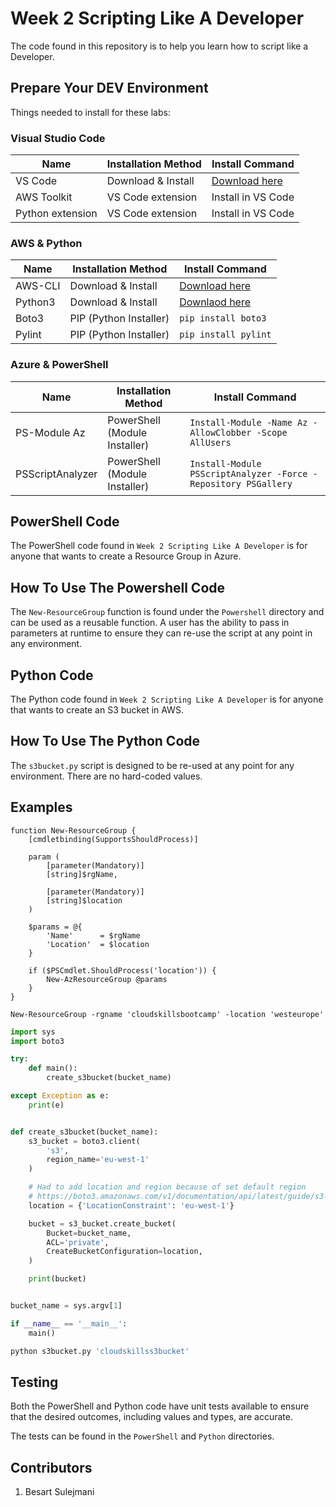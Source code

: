 # Week 2 Scripting Like A Developer

The code found in this repository is to help you learn how to script like a Developer.

## Prepare Your DEV Environment

Things needed to install for these labs:

### Visual Studio Code
| Name              | Installation Method    | Install Command                                    |
| ------------------| -----------------------| ---------------------------------------------------|
| VS Code           | Download & Install     | [Download here](https://code.visualstudio.com/)    |
| AWS Toolkit       | VS Code extension      | Install in VS Code                                 |
| Python extension  | VS Code extension      | Install in VS Code                                 |


### AWS & Python

| Name    | Installation Method    | Install Command                                    |
| ------- | ---------------------- | ---------------------------------------------------|
| AWS-CLI | Download & Install     | [Download here](https://aws.amazon.com/cli/)       |
| Python3 | Download & Install     | [Downlaod here](https://www.python.org/downloads/) |
| Boto3   | PIP (Python Installer) | `pip install boto3`                                |
| Pylint  | PIP (Python Installer) | `pip install pylint`                               |

### Azure & PowerShell

| Name                     | Installation Method           | Install Command                                                |
| ------------------------ | ----------------------------- | -------------------------------------------------------------- |
| PS-Module Az             | PowerShell (Module Installer) | `Install-Module -Name Az -AllowClobber -Scope AllUsers`        |
| PSScriptAnalyzer         | PowerShell (Module Installer) | `Install-Module PSScriptAnalyzer -Force -Repository PSGallery` |

## PowerShell Code

The PowerShell code found in `Week 2 Scripting Like A Developer` is for anyone that wants to create a Resource Group in Azure.

## How To Use The Powershell Code

The `New-ResourceGroup` function is found under the `Powershell` directory and can be used as a reusable function. A user has the ability to pass in parameters at runtime to ensure they can re-use the script at any point in any environment.

## Python Code

The Python code found in `Week 2 Scripting Like A Developer` is for anyone that wants to create an S3 bucket in AWS.

## How To Use The Python Code

The `s3bucket.py` script is designed to be re-used at any point for any environment. There are no hard-coded values.

## Examples

```Pwsh
function New-ResourceGroup {
    [cmdletbinding(SupportsShouldProcess)]

    param (
        [parameter(Mandatory)]
        [string]$rgName,

        [parameter(Mandatory)]
        [string]$location
    )

    $params = @{
        'Name'      = $rgName
        'Location'  = $location
    }

    if ($PSCmdlet.ShouldProcess('location')) {
        New-AzResourceGroup @params
    }
}

New-ResourceGroup -rgname 'cloudskillsbootcamp' -location 'westeurope'
```

```Python
import sys
import boto3

try:
    def main():
        create_s3bucket(bucket_name)

except Exception as e:
    print(e)


def create_s3bucket(bucket_name):
    s3_bucket = boto3.client(
        's3',
        region_name='eu-west-1'
    )

    # Had to add location and region because of set default region
    # https://boto3.amazonaws.com/v1/documentation/api/latest/guide/s3-example-creating-buckets.html
    location = {'LocationConstraint': 'eu-west-1'}

    bucket = s3_bucket.create_bucket(
        Bucket=bucket_name,
        ACL='private',
        CreateBucketConfiguration=location,
    )

    print(bucket)


bucket_name = sys.argv[1]

if __name__ == '__main__':
    main()

python s3bucket.py 'cloudskillss3bucket'
```

## Testing

Both the PowerShell and Python code have unit tests available to ensure that the desired outcomes, including values and types, are accurate.

The tests can be found in the `PowerShell` and `Python` directories.

## Contributors

1. Besart Sulejmani
